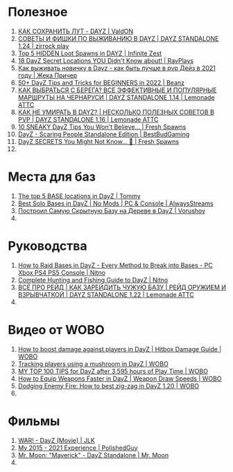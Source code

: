 # Полезное
1. [КАК СОХРАНИТЬ ЛУТ - DAYZ | ValdON](https://www.youtube.com/watch?v=XV8q3lntLL4)
2. [СОВЕТЫ И ФИШКИ ПО ВЫЖИВАНИЮ В DAYZ | DAYZ STANDALONE 1.24 | zirrock play](https://www.youtube.com/watch?v=6wCRst7L-mw)
3. [Top 5 HIDDEN Loot Spawns in DAYZ | Infinite Zest](https://www.youtube.com/watch?v=oaVSaNC-dUI)
4. [18 DayZ Secret Locations YOU Didn't Know about! | RavPlays](https://www.youtube.com/watch?v=lOA2VKohUgA)
5. [Как выживать новичку в Dayz - как быть лучше в pvp Дейз в 2021 году | Жека Причер](https://www.youtube.com/watch?v=46qeZDcIGHU)
6. [50+ DayZ Tips and Tricks for BEGINNERS in 2022 | Beanz](https://www.youtube.com/watch?v=uUTbYqV3nFc)
7. [КАК ВЫБРАТЬСЯ С БЕРЕГА? ВСЕ ЭФФЕКТИВНЫЕ И ПОПУЛЯРНЫЕ МАРШРУТЫ НА ЧЕРНАРУСИ | DAYZ STANDALONE 1.14 | Lemonade ATTC](https://www.youtube.com/watch?v=ihGjdNHgQsk)
8. [КАК НЕ УМИРАТЬ В DAYZ? | НЕСКОЛЬКО ПОЛЕЗНЫХ СОВЕТОВ В PVP | DAYZ STANDALONE 1.16 | Lemonade ATTC](https://www.youtube.com/watch?v=iFYtLNByCF4)
9. [10 SNEAKY DayZ Tips You Won't Believe... | Fresh Spawns](https://www.youtube.com/watch?v=m5dVjMjIDqo)
10. [DayZ - Scaring People Standalone Edition | BestBudGaming](https://www.youtube.com/watch?v=pAYNzq6QRa8)
11. [DayZ SECRETS You Might Not Know... 🤫 | Fresh Spawns](https://www.youtube.com/watch?v=gUcZSIRSBNE)
12. 

# Места для баз
1. [The top 5 BASE locations in DayZ | Tommy](https://www.youtube.com/watch?v=e4HbFRk3kkw)
2. [Best Solo Bases in DayZ | No Mods | PC & Console | AlwaysStreams](https://www.youtube.com/watch?v=fKxAV1xC9aM)
3. [Построил Самую Скрытную Базу на Дереве в DayZ | Vorushov](https://www.youtube.com/watch?v=kputv32eDx8)
4. 

# Руководства
1. [How to Raid Bases in DayZ - Every Method to Break into Bases - PC Xbox PS4 PS5 Console | Nitno](https://www.youtube.com/watch?v=CdRuokoOb14)
2. [Complete Hunting and Fishing Guide to DayZ | Nitno](https://www.youtube.com/watch?v=R8MKVu3JbcY)
3. [ВСЁ ПРО РЕЙД | КАК ЗАРЕЙДИТЬ ЧУЖУЮ БАЗУ | РЕЙД ОРУЖИЕМ И ВЗРЫВЧАТКОЙ | DAYZ STANDALONE 1.22 | Lemonade ATTC](https://www.youtube.com/watch?v=VDEC2AWPgsw)
4. 

# Видео от WOBO
1. [How to boost damage against players in DayZ | Hitbox Damage Guide | WOBO](https://www.youtube.com/watch?v=ypjbrkkUFPQ)
2. [Tracking players using a mushroom in DayZ | WOBO](https://www.youtube.com/watch?v=4UW1NPLgI5o)
3. [MY TOP 100 TIPS for DayZ after 3,595 hours of Play Time | WOBO](https://www.youtube.com/watch?v=Z8CD3aez6Oo)
4. [How to Equip Weapons Faster in DayZ | Weapon Draw Speeds | WOBO](https://www.youtube.com/watch?v=NtyiZRBvb38)
5. [Dodging Enemy Fire: How to best zig-zag in DayZ 1.20 | WOBO](https://www.youtube.com/watch?v=Ke1Y0eaO2jg)
6. 

# Фильмы
1. [WAR! - DayZ (Movie) | JLK](https://www.youtube.com/watch?v=G3rXsSG5gFg)
2. [My 2015 - 2021 Experience | PolishedGuy](https://www.youtube.com/watch?v=ORlk6ZndXVg)
3. [Mr. Moon: "Maverick" - DayZ Standalone | Mr. Moon](https://www.youtube.com/watch?v=HY8mOw7-RT8)
4. 
